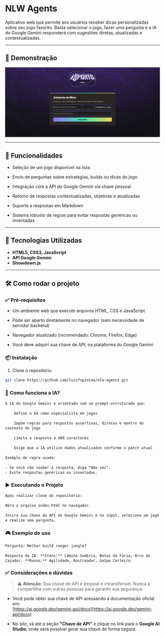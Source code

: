 # NLW Agents

Aplicativo web que permite aos usuários receber dicas personalizadas sobre seu jogo favorito. Basta selecionar o jogo, fazer uma pergunta e a IA do Google Gemini responderá com sugestões diretas, atualizadas e contextualizadas.

---

## 🤖  Demonstração

![Demonstração do Projeto](/.github/nlw-agents.gif)

---

## 🚀 Funcionalidades

- Seleção de um jogo disponível na lista

- Envio de perguntas sobre estratégias, builds ou dicas do jogo

- Integração com a API do Google Gemini via chave pessoal

- Retorno de respostas contextualizadas, objetivas e atualizadas

- Suporte a respostas em Markdown

- Sistema robusto de regras para evitar respostas genéricas ou inventadas

---

## 🧰 Tecnologias Utilizadas

- **HTML5, CSS3, JavaScript**
- **API Google Gemini**
- **Showdown.js**

---

## 🛠️ Como rodar o projeto

### ✅ Pré-requisitos

- Um ambiente web que execute arquivos HTML, CSS e JavaScript

- Pode ser aberto diretamente no navegador (sem necessidade de servidor backend)

- Navegador atualizado (recomendado: Chrome, Firefox, Edge)

- Você deve adquiri sua chave de API, na plataforma do Google Gemini

### 📦 Instalação

1. Clone o repositório:

```bash
git clone https://github.com/luizfspintoo/nlw-agents.git
```

### 🧠 Como funciona a IA?

```
A IA do Google Gemini é orientada com um prompt estruturado que:

    Define a IA como especialista em jogos

    Impõe regras para respostas assertivas, diretas e dentro do contexto do jogo

    Limita a resposta a 400 caracteres

    Exige que a IA utilize dados atualizados conforme o patch atual

Exemplo de regra usada:

- Se você não souber a resposta, diga "Não sei".
- Evite respostas genéricas ou inventadas.

```


### ▶️ Executando o Projeto

    Após realizar clone do repositório:

    Abra o arquivo index.html no navegador.

    Insira sua chave da API do Google Gemini e no input, selecione um jogo e realize uma pergunta.

### 🎮 Exemplo de uso

    Pergunta: Melhor build ranger jungle?

    Resposta da IA: **Itens:** Lâmina Sombria, Botas da Fúria, Arco do Caçador. **Runas:** Agilidade, Rastreador, Golpe Certeiro.

### ✅ Considerações e dúvidas
> ⚠️ **Atenção:** Sua chave de API é pessoal e intransferível. Nunca a compartilhe com outras pessoas para garantir sua segurança.

- Você pode obter sua chave de API acessando a documentação oficial em:  
  [https://ai.google.dev/gemini-api/docs](https://ai.google.dev/gemini-api/docs)

- No site, vá até a seção **"Chave de API"** e clique no link para o **Google AI Studio**, onde será possível gerar sua chave de forma segura.
